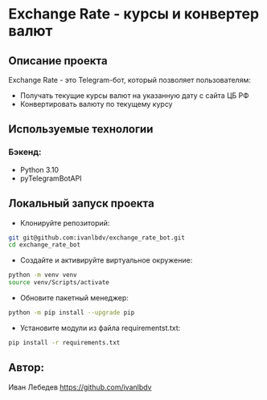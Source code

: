 # Exchange Rate - курсы и конвертер валют

## Описание проекта
Exchange Rate - это Telegram-бот, который позволяет пользователям:

- Получать текущие курсы валют на указанную дату с сайта ЦБ РФ
- Конвертировать валюту по текущему курсу

## Используемые технологии
### Бэкенд:
- Python 3.10
- pyTelegramBotAPI

## Локальный запуск проекта
- Клонируйте репозиторий:

```bash
git git@github.com:ivanlbdv/exchange_rate_bot.git
cd exchange_rate_bot
```
- Создайте и активируйте виртуальное окружение:

```bash
python -m venv venv
source venv/Scripts/activate
```
- Обновите пакетный менеджер:

```bash
python -m pip install --upgrade pip
```
- Установите модули из файла requirementst.txt:

```bash
pip install -r requirements.txt
```

## Автор:
Иван Лебедев
https://github.com/ivanlbdv
